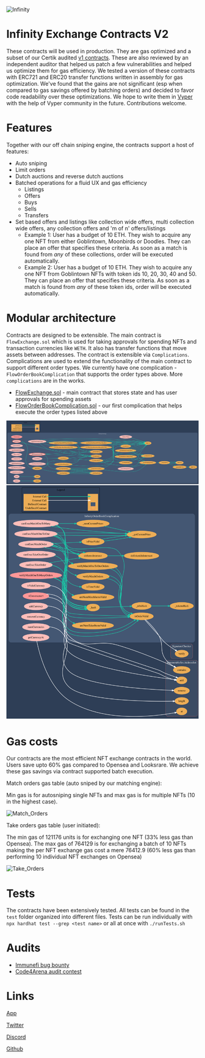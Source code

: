 ![Infinity](./static/infinitySmallerLogo.png)

# Infinity Exchange Contracts V2

These contracts will be used in production. They are gas optimized and a subset of our Certik audited [v1 contracts](https://github.com/infinitydotxyz/exchange-contracts-v1). These are also reviewed by an independent auditor that helped us patch a few vulnerabilities and helped us optimize them for gas efficiency. We tested a version of these contracts with ERC721 and ERC20 transfer functions written in assembly for gas optimization. We've found that the gains are not significant (esp when compared to gas savings offered by batching orders) and decided to favor code readability over these optimizations. We hope to write them in [Vyper](https://vyper.readthedocs.io/en/stable/) with the help of Vyper community in the future. Contributions welcome.

# Features

Together with our off chain sniping engine, the contracts support a host of features:

- Auto sniping
- Limit orders
- Dutch auctions and reverse dutch auctions
- Batched operations for a fluid UX and gas efficiency
  - Listings
  - Offers
  - Buys
  - Sells
  - Transfers
- Set based offers and listings like collection wide offers, multi collection wide offers, any collection offers and 'm of n' offers/listings
  - Example 1: User has a budget of 10 ETH. They wish to acquire any one NFT from either Goblintown, Moonbirds or Doodles. They can place an offer that specifies these criteria. As soon as a match is found from _any_ of these collections, order will be executed automatically.
  - Example 2: User has a budget of 10 ETH. They wish to acquire any one NFT from Goblintown NFTs with token ids 10, 20, 30, 40 and 50. They can place an offer that specifies these criteria. As soon as a match is found from _any_ of these token ids, order will be executed automatically.

# Modular architecture

Contracts are designed to be extensible. The main contract is `FlowExchange.sol` which is used for taking approvals for spending NFTs and transaction currencies like `WETH`. It also has transfer functions that move assets between addresses. The contract is extensible via `Complications`. Complications are used to extend the functionality of the main contract to support different order types. We currently have one complication - `FlowOrderBookComplication` that supports the order types above. More `complications` are in the works.

- [FlowExchange.sol](./contracts/core/FlowExchange.sol) - main contract that stores state and has user approvals for spending assets
- [FlowOrderBookComplication.sol](./contracts/core/FlowOrderBookComplication.sol) - our first complication that helps execute the order types listed above

![Exchange graph](./static/contractGraphExchange.svg?sanitize-true)
![OB Complication graph](./static/contractGraphOBComplication.svg?sanitize-true)

# Gas costs

Our contracts are the most efficient NFT exchange contracts in the world. Users save upto 60% gas compared to Opensea and Looksrare. We achieve these gas savings via contract supported batch execution.

Match orders gas table (auto sniped by our matching engine):

Min gas is for autosniping single NFTs and max gas is for multiple NFTs (10 in the highest case).

![Match_Orders](./static/matchOrdersGas.png)

Take orders gas table (user initiated):

The min gas of 121176 units is for exchanging one NFT (33% less gas than Opensea). The max gas of 764129 is for exchanging a batch of 10 NFTs making the per NFT exchange gas cost a mere 76412.9 (60% less gas than performing 10 individual NFT exchanges on Opensea)

![Take_Orders](./static/takeOrdersGas.png)

# Tests

The contracts have been extensively tested. All tests can be found in the `test` folder organized into different files. Tests can be run individually with `npx hardhat test --grep <test name>` or all at once with `./runTests.sh`

# Audits

- [Immunefi bug bounty](https://immunefi.com/bounty/infinity/)
- [Code4Arena audit contest](https://code4rena.com/contests/2022-06-infinity-nft-marketplace-contest)

# Links

[App](https://pixelpack.io)

[Twitter](https://twitter.com/pixelpackio)

[Discord](https://discord.gg/invite/pixelpackio)

[Github](https://github.com/infinitydotxyz)
